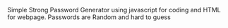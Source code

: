 Simple Strong Password Generator using javascript for coding and HTML for webpage. Passwords are Random and hard to guess
